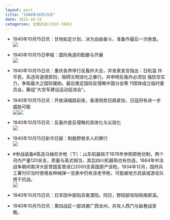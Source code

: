 ```yaml
---
layout: post
title: "1940年10月15日"
date: 2015-10-15
categories: 全面抗战(1937-1945)
---
```


<meta name="referrer" content="no-referrer" />

- 1940年10月15日讯：甘地拟定计划，决为自由奋斗，准备作最后一次绝食。 <br/><img src="https://ww3.sinaimg.cn/large/aca367d8jw1ex26xa2atvj20a80dxjt3.jpg" />

- 1940年10月15日申报：国际角逐的酝酿与开展 <br/><img src="https://ww4.sinaimg.cn/large/aca367d8jw1ex257accplj20u30y74nc.jpg" />

- 1940年10月15日讯：重庆各界举行反轰炸大会，并发表宣言指出：日机滥 炸平民，系违背道德原则，阻碍文明进化之暴行。并申明反轰炸必须加 强防空实力，争取最大之国际援助。最后推定国际反侵略中国分会等 11团体成立临时委员会，筹组“大空军建设运动促进会”。 

- 1940年10月15日讯：开放滇缅路前夜，香港局势日趋紧张，日寇将有进一步威胁可能 <br/><img src="https://ww4.sinaimg.cn/large/aca367d8jw1ex1y93lj8fj20yb0d6q7c.jpg" /><img src="https://ww1.sinaimg.cn/large/aca367d8jw1ex1y93rlvgj207j06igm1.jpg" />

- 1940年10月15日讯：反轰炸是反侵略的具体化与尖锐化 <br/><img src="https://ww2.sinaimg.cn/large/aca367d8jw1ex1pkwbyjaj20dp12j461.jpg" />

- 1940年10月15日新华日报：制裁野兽杀人的罪行 <br/><img src="https://ww2.sinaimg.cn/large/aca367d8jw1ex1nudx0pzj21210h67aa.jpg" />

- #参战装备#英造马梯尼步枪（下）：山东机器局于1876年参照原枪仿制，两个月内产量120余支，质量与英式相当，其后四川机器局也有仿造。1884年中法战争期间南洋大臣曾国荃曾进口2000支英国原产该枪。1934年12月，国府兵工署刊印当时使用各种械弹一览表中仍有该老爷枪，可能被地方武装或游击队用于抗战。 <br/><img src="https://ww3.sinaimg.cn/large/aca367d8jw1ex1l8w1g0sj20b40nftak.jpg" />

- 1940年10月15日讯：日军田中部陷苏南溧阳。同日，野田部攻陷皖南郎溪。 

- 1940年10月15日讯：第四战区一部进袭广西龙州，并攻人西门与敌巷战至晚。 

